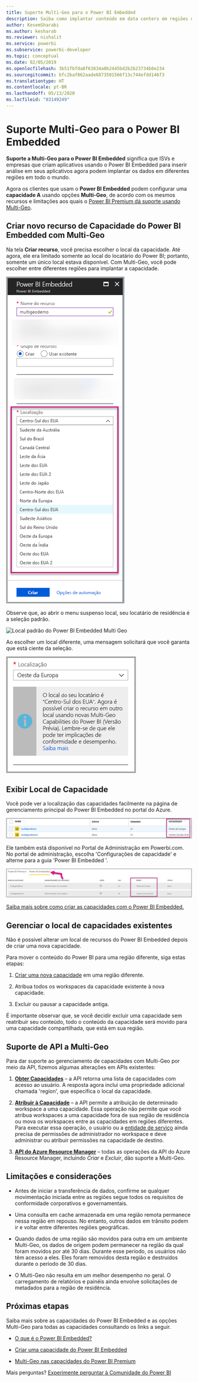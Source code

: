 ```yaml
---
title: Suporte Multi-Geo para o Power BI Embedded
description: Saiba como implantar conteúdo em data centers em regiões que não a região de residência do Power BI Embedded.
author: KesemSharabi
ms.author: kesharab
ms.reviewer: nishalit
ms.service: powerbi
ms.subservice: powerbi-developer
ms.topic: conceptual
ms.date: 02/05/2019
ms.openlocfilehash: 3b51fbfda8f63834a0b2445bd2b2b23734b8e234
ms.sourcegitcommit: bfc2baf862aade6873501566f13c744efdd146f3
ms.translationtype: HT
ms.contentlocale: pt-BR
ms.lasthandoff: 05/13/2020
ms.locfileid: "83149249"
---
```

# <a name="multi-geo-support-for-power-bi-embedded"></a>Suporte Multi-Geo para o Power BI Embedded

**Suporte a Multi-Geo para o Power BI Embedded** significa que ISVs e empresas que criam aplicativos usando o Power BI Embedded para inserir análise em seus aplicativos agora podem implantar os dados em diferentes regiões em todo o mundo.

Agora os clientes que usam o **Power BI Embedded** podem configurar uma **capacidade A** usando opções **Multi-Geo**, de acordo com os mesmos recursos e limitações aos quais o [Power BI Premium dá suporte usando Multi-Geo](../../admin/service-admin-premium-Multi-Geo.md).

## <a name="creating-new-power-bi-embedded-capacity-resource-with-multi-geo"></a>Criar novo recurso de Capacidade do Power BI Embedded com Multi-Geo

Na tela **Criar recurso**, você precisa escolher o local da capacidade. Até agora, ele era limitado somente ao local do locatário do Power BI; portanto, somente um único local estava disponível. Com Multi-Geo, você pode escolher entre diferentes regiões para implantar a capacidade.

![Instalação de Multi-Geo do Power BI Embedded](media/embedded-multi-geo/pbie-multi-geo-setup.png)

Observe que, ao abrir o menu suspenso local, seu locatário de residência é a seleção padrão.
  
![Local padrão do Power BI Embedded Multi Geo](media/embedded-multi-geo/pbie-multi-geo-default-location.png)

Ao escolher um local diferente, uma mensagem solicitará que você garanta que está ciente da seleção.

![Alteração no local](media/embedded-multi-geo/pbie-multi-geo-location-change.png)

## <a name="view-capacity-location"></a>Exibir Local de Capacidade

Você pode ver a localização das capacidades facilmente na página de gerenciamento principal do Power BI Embedded no portal do Azure.

![Capacidades com diferentes locais](media/embedded-multi-geo/pbie-multi-geo-location-different.png)

Ele também está disponível no Portal de Administração em Powerbi.com. No portal de administração, escolha 'Configurações de capacidade' e alterne para a guia 'Power BI Embedded '.

![Exibir no portal de administração](media/embedded-multi-geo/pbie-multi-geo-admin-portal.png)

[Saiba mais sobre como criar as capacidades com o Power BI Embedded.](azure-pbie-create-capacity.md)

## <a name="manage-existing-capacities-location"></a>Gerenciar o local de capacidades existentes

Não é possível alterar um local de recursos do Power BI Embedded depois de criar uma nova capacidade.

Para mover o conteúdo do Power BI para uma região diferente, siga estas etapas:

1. [Criar uma nova capacidade](azure-pbie-create-capacity.md) em uma região diferente.

2. Atribua todos os workspaces da capacidade existente à nova capacidade.

3. Excluir ou pausar a capacidade antiga.

É importante observar que, se você decidir excluir uma capacidade sem reatribuir seu conteúdo, todo o conteúdo da capacidade será movido para uma capacidade compartilhada, que está em sua região.

## <a name="api-support-for-multi-geo"></a>Suporte de API a Multi-Geo

Para dar suporte ao gerenciamento de capacidades com Multi-Geo por meio da API, fizemos algumas alterações em APIs existentes:

1. **[Obter Capacidades](https://docs.microsoft.com/rest/api/power-bi/capacities/getcapacities)** – a API retorna uma lista de capacidades com acesso ao usuário. A resposta agora inclui uma propriedade adicional chamada 'region', que especifica o local da capacidade.

2. **[Atribuir à Capacidade](https://docs.microsoft.com/rest/api/power-bi/capacities)** – a API permite a atribuição de determinado workspace a uma capacidade. Essa operação não permite que você atribua workspaces a uma capacidade fora de sua região de residência ou mova os workspaces entre as capacidades em regiões diferentes. Para executar essa operação, o usuário ou a [entidade de serviço](embed-service-principal.md) ainda precisa de permissões de administrador no workspace e deve administrar ou atribuir permissões na capacidade de destino.

3. **[API do Azure Resource Manager](https://docs.microsoft.com/rest/api/power-bi-embedded/capacities)** – todas as operações da API do Azure Resource Manager, incluindo *Criar* e *Excluir*, dão suporte a Multi-Geo.

## <a name="limitations-and-considerations"></a>Limitações e considerações

* Antes de iniciar a transferência de dados, confirme se qualquer movimentação iniciada entre as regiões segue todos os requisitos de conformidade corporativos e governamentais.

* Uma consulta em cache armazenada em uma região remota permanece nessa região em repouso. No entanto, outros dados em trânsito podem ir e voltar entre diferentes regiões geográficas.

* Quando dados de uma região são movidos para outra em um ambiente Multi-Geo, os dados de origem podem permanecer na região da qual foram movidos por até 30 dias. Durante esse período, os usuários não têm acesso a eles. Eles foram removidos desta região e destruídos durante o período de 30 dias.

* O Multi-Geo não resulta em um melhor desempenho no geral. O carregamento de relatórios e painéis ainda envolve solicitações de metadados para a região de residência.

## <a name="next-steps"></a>Próximas etapas

Saiba mais sobre as capacidades do Power BI Embedded e as opções Multi-Geo para todas as capacidades consultando os links a seguir.

* [O que é o Power BI Embedded?](azure-pbie-what-is-power-bi-embedded.md)

* [Criar uma capacidade do Power BI Embedded](azure-pbie-create-capacity.md)

* [Multi-Geo nas capacidades do Power BI Premium](../../admin/service-admin-premium-multi-geo.md)

Mais perguntas? [Experimente perguntar à Comunidade do Power BI](https://community.powerbi.com/)